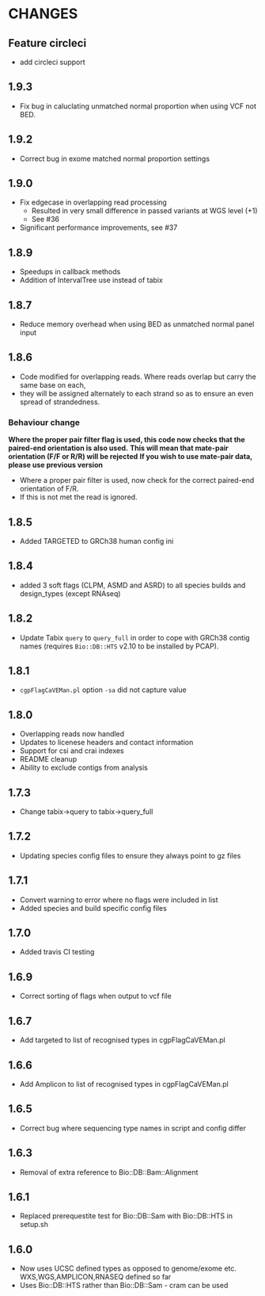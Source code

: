 # CHANGES

## Feature circleci

* add circleci support

## 1.9.3

* Fix bug in caluclating unmatched normal proportion when using VCF not BED.

## 1.9.2

* Correct bug in exome matched normal proportion settings

## 1.9.0

* Fix edgecase in overlapping read processing
  * Resulted in very small difference in passed variants at WGS level (+1)
  * See #36
* Significant performance improvements, see #37

## 1.8.9

* Speedups in callback methods
* Addition of IntervalTree use instead of tabix

## 1.8.7

* Reduce memory overhead when using BED as unmatched normal panel input

## 1.8.6

* Code modified for overlapping reads. Where reads overlap but carry the same base on each,
* they will be assigned alternately to each strand so as to ensure an even spread of strandedness.

### Behaviour change

**Where the proper pair filter flag is used, this code now checks that the paired-end orientation is also used.**
**This will mean that mate-pair orientation (F/F or R/R) will be rejected**
**If you wish to use mate-pair data, please use previous version**

* Where a proper pair filter is used, now check for the correct paired-end orientation of F/R.
* If this is not met the read is ignored.

## 1.8.5

* Added TARGETED to GRCh38 human config ini

## 1.8.4

* added 3 soft flags (CLPM, ASMD and ASRD) to all species builds and design_types (except RNAseq)

## 1.8.2

* Update Tabix `query` to `query_full` in order to cope with GRCh38 contig names (requires `Bio::DB::HTS` v2.10 to be installed by PCAP).

## 1.8.1

* `cgpFlagCaVEMan.pl` option `-sa` did not capture value

## 1.8.0

*   Overlapping reads now handled
*   Updates to licenese headers and contact information
*   Support for csi and crai indexes
*   README cleanup
*   Ability to exclude contigs from analysis

## 1.7.3

* Change tabix->query to tabix->query_full

## 1.7.2

*   Updating species config files to ensure they always point to gz files

## 1.7.1

*   Convert warning to error where no flags were included in list
*   Added species and build specific config files

## 1.7.0

*   Added travis CI testing

## 1.6.9

*   Correct sorting of flags when output to vcf file

## 1.6.7

*   Add targeted to list of recognised types in cgpFlagCaVEMan.pl

## 1.6.6

*   Add Amplicon to list of recognised types in cgpFlagCaVEMan.pl

## 1.6.5

*   Correct bug where sequencing type names in script and config differ

## 1.6.3

*   Removal of extra reference to Bio::DB::Bam::Alignment

## 1.6.1

*   Replaced prerequestite test for Bio::DB::Sam with Bio::DB::HTS in setup.sh

## 1.6.0

*   Now uses UCSC defined types as opposed to genome/exome etc. WXS,WGS,AMPLICON,RNASEQ defined so far
*   Uses Bio::DB::HTS rather than Bio::DB::Sam - cram can be used
